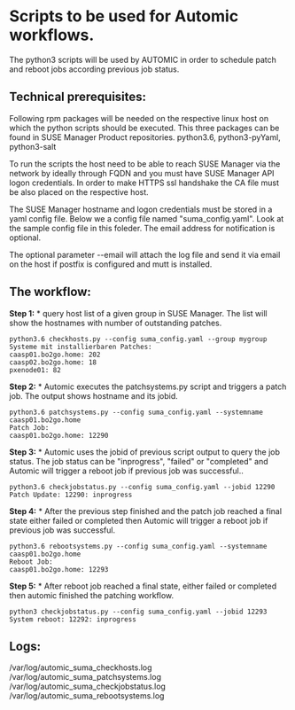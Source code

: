 # Scripts to be used for Automic workflows.
The python3 scripts will be used by AUTOMIC in order to schedule patch and reboot jobs according previous job status.

## Technical prerequisites:
Following rpm packages will be needed on the respective linux host on which the python scripts should be executed.
This three packages can be found in SUSE Manager Product repositories.
python3.6, python3-pyYaml, python3-salt 

To run the scripts the host need to be able to reach SUSE Manager via the network by ideally through FQDN and you must have SUSE Manager API logon credentials.
In order to make HTTPS ssl handshake the CA file must be also placed on the respective host.

The SUSE Manager hostname and logon credentials must be stored in a yaml config file. Below we a config file named "suma_config.yaml".
Look at the sample config file in this foleder.
The email address for notification is optional. 

The optional parameter --email will attach the log file and send it via email on the host if postfix is configured and mutt is installed.


## The workflow:
__Step 1:__
    * query host list of a given group in SUSE Manager. The list will show the hostnames with number of outstanding patches.

```
python3.6 checkhosts.py --config suma_config.yaml --group mygroup 
Systeme mit installierbaren Patches:
caasp01.bo2go.home: 202
caasp02.bo2go.home: 18
pxenode01: 82
```

__Step 2:__
    * Automic executes the patchsystems.py script and triggers a patch job. The output shows hostname and its jobid.
```
python3.6 patchsystems.py --config suma_config.yaml --systemname caasp01.bo2go.home
Patch Job:
caasp01.bo2go.home: 12290
```

__Step 3:__
    * Automic uses the jobid of previous script output to query the job status. The job status can be "inprogress", "failed" or "completed" and Automic will trigger a reboot job if previous job was successful..
```
python3.6 checkjobstatus.py --config suma_config.yaml --jobid 12290
Patch Update: 12290: inprogress
```

__Step 4:__
    * After the previous step finished and the patch job reached a final state either failed or completed then Automic will trigger a reboot job if previous job was successful.
```
python3.6 rebootsystems.py --config suma_config.yaml --systemname caasp01.bo2go.home
Reboot Job:
caasp01.bo2go.home: 12293
```

__Step 5:__
    * After reboot job reached a final state, either failed or completed then automic finished the patching workflow.
```
python3 checkjobstatus.py --config suma_config.yaml --jobid 12293
System reboot: 12292: inprogress
```
   


## Logs:
/var/log/automic_suma_checkhosts.log
/var/log/automic_suma_patchsystems.log
/var/log/automic_suma_checkjobstatus.log
/var/log/automic_suma_rebootsystems.log
